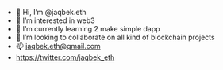- 👋 Hi, I’m @jaqbek.eth
- 👀 I’m interested in web3 
- 🌱 I’m currently learning 2 make simple dapp
- 💞️ I’m looking to collaborate on all kind of blockchain projects 
- 📫 jaqbek.eth@gmail.com
- https://twitter.com/jaqbek_eth

<!---
mironikson/mironikson is a ✨ special ✨ repository because its `README.md` (this file) appears on your GitHub profile.
You can click the Preview link to take a look at your changes.
--->
